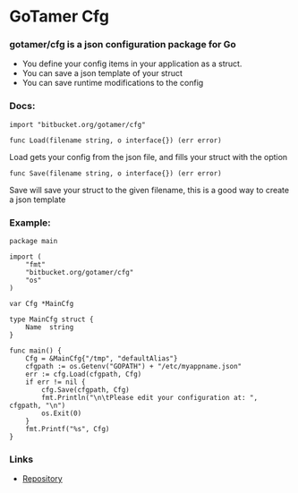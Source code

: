 GoTamer Cfg
===========

### gotamer/cfg is a json configuration package for Go

 * You define your config items in your application as a struct.
 * You can save a json template of your struct
 * You can save runtime modifications to the config

### Docs:

    import "bitbucket.org/gotamer/cfg"

	func Load(filename string, o interface{}) (err error)
Load gets your config from the json file, and fills your struct with the option

	func Save(filename string, o interface{}) (err error)	
Save will save your struct to the given filename, this is a good way to create a json template

### Example:

	package main

	import (
		"fmt"
		"bitbucket.org/gotamer/cfg"
		"os"
	)

	var Cfg *MainCfg

	type MainCfg struct {
		Name  string
	}

	func main() {
		Cfg = &MainCfg{"/tmp", "defaultAlias"}
		cfgpath := os.Getenv("GOPATH") + "/etc/myappname.json"
		err := cfg.Load(cfgpath, Cfg)
		if err != nil {
			cfg.Save(cfgpath, Cfg)
			fmt.Println("\n\tPlease edit your configuration at: ", cfgpath, "\n")
			os.Exit(0)
		}
		fmt.Printf("%s", Cfg)
	}


### Links
 * [Repository](https://bitbucket.org/gotamer/cfg "GoTamer Repository")
